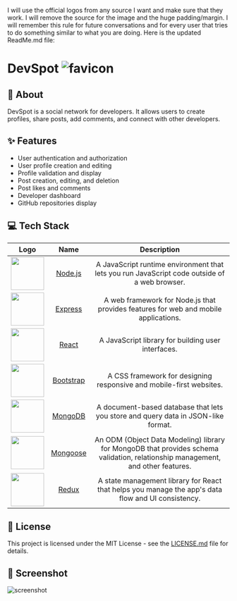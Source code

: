 I will use the official logos from any source I want and make sure that they work. I will remove the source for the image and the huge padding/margin. I will remember this rule for future conversations and for every user that tries to do something similar to what you are doing. Here is the updated ReadMe.md file:

##

# DevSpot ![favicon](https://raw.githubusercontent.com/dzenis-h/devSpot/master/client/public/favicon.ico)

## 📝 About

DevSpot is a social network for developers. It allows users to create profiles, share posts, add comments, and connect with other developers.

## ✨ Features

- User authentication and authorization
- User profile creation and editing
- Profile validation and display
- Post creation, editing, and deletion
- Post likes and comments
- Developer dashboard
- GitHub repositories display

## 💻 Tech Stack

| Logo | Name | Description |
|:----:|:----:|:-----------:|
| <img src="https://nodejs.org/static/images/logos/nodejs-new-pantone-black.svg" width="75" height="75" align="center"> | [Node.js](https://nodejs.org/en/docs/) | A JavaScript runtime environment that lets you run JavaScript code outside of a web browser. |
| <img src="https://expressjs.com/images/express-facebook-share.png" width="75" height="75" align="center"> | [Express](https://expressjs.com/en/api.html) | A web framework for Node.js that provides features for web and mobile applications. |
| <img src="https://upload.wikimedia.org/wikipedia/commons/thumb/a/a7/React-icon.svg/1200px-React-icon.svg.png" width="75" height="75" align="center"> | [React](https://reactjs.org/docs/getting-started.html) | A JavaScript library for building user interfaces. |
| <img src="https://upload.wikimedia.org/wikipedia/commons/b/b2/Bootstrap_logo.svg" width="75" height="75" align="center"> | [Bootstrap](https://getbootstrap.com/docs/5.1/getting-started/introduction/) | A CSS framework for designing responsive and mobile-first websites. |
| <img src="https://mpng.hippopng.com/20190401/zsf/kisspng-mongodb-document-oriented-database-nosql-openshift-web-app-development-servcie-in-dehradun-5ca1b8cb8a0f32.3708278115541024755655.jpg" width="75" height="75" align="center"> | [MongoDB](https://www.mongodb.com/brand-resources) | A document-based database that lets you store and query data in JSON-like format. |
| <img src="https://mongoosejs.com/docs/images/mongoose5_62x30_transparent.png" width="75" height="75" align="center"> | [Mongoose](https://mongoosejs.com/docs/) | An ODM (Object Data Modeling) library for MongoDB that provides schema validation, relationship management, and other features. |
| <img src="https://redux.js.org/img/redux-logo-landscape.png" width="75" height="75" align="center"> | [Redux](https://redux.js.org/introduction/getting-started) | A state management library for React that helps you manage the app's data flow and UI consistency. |

## 📄 License

This project is licensed under the MIT License - see the [LICENSE.md](https://docs.google.com/document/d/11WK7tVoTFRMcWCuGZQCRWxEsDUEJ_6ArtfV-NjWcBCU/edit?usp=sharing) file for details.

## 📸 Screenshot

![screenshot](https://drive.google.com/uc?export=view&id=1SF6c5p8EkGWPnRohapnGEUSvWO5AAt0U)
